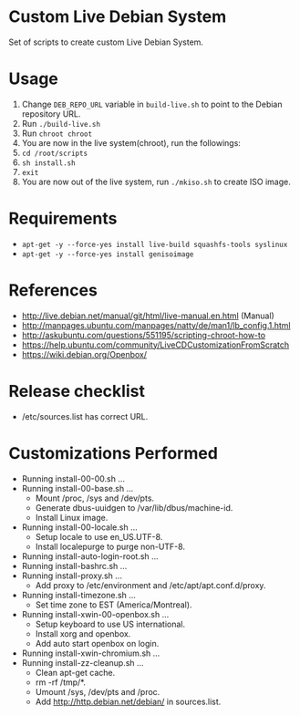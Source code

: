 # Custom Live Debian System
Set of scripts to create custom Live Debian System.

# Usage
1. Change `DEB_REPO_URL` variable in `build-live.sh` to point to the Debian repository URL.
1. Run `./build-live.sh`
1. Run `chroot chroot`
1. You are now in the live system(chroot), run the followings:
1. `cd /root/scripts`
1. `sh install.sh`
1. `exit`
1. You are now out of the live system, run `./mkiso.sh` to create ISO image.

# Requirements
* `apt-get -y --force-yes install live-build squashfs-tools syslinux`
* `apt-get -y --force-yes install genisoimage` 

# References
* http://live.debian.net/manual/git/html/live-manual.en.html (Manual)
* http://manpages.ubuntu.com/manpages/natty/de/man1/lb_config.1.html
* http://askubuntu.com/questions/551195/scripting-chroot-how-to
* https://help.ubuntu.com/community/LiveCDCustomizationFromScratch
* https://wiki.debian.org/Openbox/

# Release checklist
* /etc/sources.list has correct URL.


# Customizations Performed
  * Running install-00-00.sh ...
  * Running install-00-base.sh ...
    * Mount /proc, /sys and /dev/pts.
    * Generate dbus-uuidgen to /var/lib/dbus/machine-id.
    * Install Linux image.
  * Running install-00-locale.sh ...
    * Setup locale to use en_US.UTF-8.
    * Install localepurge to purge non-UTF-8.
  * Running install-auto-login-root.sh ...
  * Running install-bashrc.sh ...
  * Running install-proxy.sh ...
    * Add proxy to /etc/environment and /etc/apt/apt.conf.d/proxy.
  * Running install-timezone.sh ...
    * Set time zone to EST (America/Montreal).
  * Running install-xwin-00-openbox.sh ...
    * Setup keyboard to use US international.
    * Install xorg and openbox.
    * Add auto start openbox on login.
  * Running install-xwin-chromium.sh ...
  * Running install-zz-cleanup.sh ...
    * Clean apt-get cache.
    * rm -rf /tmp/*.
    * Umount /sys, /dev/pts and /proc.
    * Add http://http.debian.net/debian/ in sources.list.
